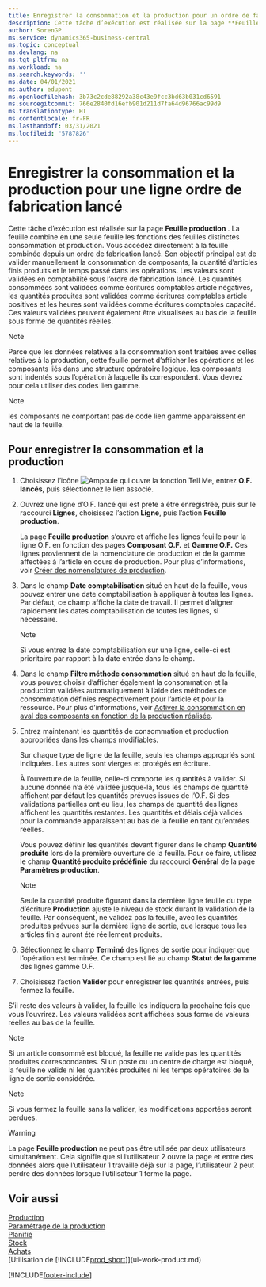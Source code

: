 ```yaml
---
title: Enregistrer la consommation et la production pour un ordre de fabrication | Microsoft Docs
description: Cette tâche d’exécution est réalisée sur la page **Feuille production** . La feuille combine en une seule feuille les fonctions des feuilles distinctes consommation et production. Vous accédez directement à la feuille combinée depuis un ordre de fabrication lancé. Son objectif principal est de valider manuellement la consommation de composants, la quantité d’articles finis produits et le temps passé dans les opérations.
author: SorenGP
ms.service: dynamics365-business-central
ms.topic: conceptual
ms.devlang: na
ms.tgt_pltfrm: na
ms.workload: na
ms.search.keywords: ''
ms.date: 04/01/2021
ms.author: edupont
ms.openlocfilehash: 3b73c2cde88292a38c43e9fcc3bd63b031cd6591
ms.sourcegitcommit: 766e2840fd16efb901d211d7fa64d96766ac99d9
ms.translationtype: HT
ms.contentlocale: fr-FR
ms.lasthandoff: 03/31/2021
ms.locfileid: "5787826"
---
```

# <a name="register-consumption-and-output-for-one-released-production-order-line"></a>Enregistrer la consommation et la production pour une ligne ordre de fabrication lancé
Cette tâche d’exécution est réalisée sur la page **Feuille production** . La feuille combine en une seule feuille les fonctions des feuilles distinctes consommation et production. Vous accédez directement à la feuille combinée depuis un ordre de fabrication lancé. Son objectif principal est de valider manuellement la consommation de composants, la quantité d’articles finis produits et le temps passé dans les opérations. Les valeurs sont validées en comptabilité sous l’ordre de fabrication lancé. Les quantités consommées sont validées comme écritures comptables article négatives, les quantités produites sont validées comme écritures comptables article positives et les heures sont validées comme écritures comptables capacité. Ces valeurs validées peuvent également être visualisées au bas de la feuille sous forme de quantités réelles.  

> [!NOTE]  
>  Parce que les données relatives à la consommation sont traitées avec celles relatives à la production, cette feuille permet d’afficher les opérations et les composants liés dans une structure opératoire logique. les composants sont indentés sous l’opération à laquelle ils correspondent. Vous devrez pour cela utiliser des codes lien gamme.  

> [!NOTE]  
>  les composants ne comportant pas de code lien gamme apparaissent en haut de la feuille.  

## <a name="to-register-consumption-and-output"></a>Pour enregistrer la consommation et la production  
1.  Choisissez l’icône ![Ampoule qui ouvre la fonction Tell Me](media/ui-search/search_small.png "Dites-moi ce que vous voulez faire"), entrez **O.F. lancés**, puis sélectionnez le lien associé.  
2.  Ouvrez une ligne d’O.F. lancé qui est prête à être enregistrée, puis sur le raccourci **Lignes**, choisissez l’action **Ligne**, puis l’action **Feuille production**.  

    La page **Feuille production** s’ouvre et affiche les lignes feuille pour la ligne O.F. en fonction des pages **Composant O.F.** et **Gamme O.F.** Ces lignes proviennent de la nomenclature de production et de la gamme affectées à l’article en cours de production. Pour plus d’informations, voir [Créer des nomenclatures de production](production-how-to-create-routings.md).  

3.  Dans le champ **Date comptabilisation** situé en haut de la feuille, vous pouvez entrer une date comptabilisation à appliquer à toutes les lignes. Par défaut, ce champ affiche la date de travail. Il permet d’aligner rapidement les dates comptabilisation de toutes les lignes, si nécessaire.  

    > [!NOTE]  
    >  Si vous entrez la date comptabilisation sur une ligne, celle-ci est prioritaire par rapport à la date entrée dans le champ.  

4.  Dans le champ **Filtre méthode consommation** situé en haut de la feuille, vous pouvez choisir d’afficher également la consommation et la production validées automatiquement à l’aide des méthodes de consommation définies respectivement pour l’article et pour la ressource. Pour plus d’informations, voir [Activer la consommation en aval des composants en fonction de la production réalisée](production-how-to-flush-components-according-to-operation-output.md).   

5.  Entrez maintenant les quantités de consommation et production appropriées dans les champs modifiables.  
  
    Sur chaque type de ligne de la feuille, seuls les champs appropriés sont indiquées. Les autres sont vierges et protégés en écriture.  

    À l’ouverture de la feuille, celle-ci comporte les quantités à valider. Si aucune donnée n’a été validée jusque-là, tous les champs de quantité affichent par défaut les quantités prévues issues de l’O.F. Si des validations partielles ont eu lieu, les champs de quantité des lignes affichent les quantités restantes. Les quantités et délais déjà validés pour la commande apparaissent au bas de la feuille en tant qu’entrées réelles.  

    Vous pouvez définir les quantités devant figurer dans le champ **Quantité produite** lors de la première ouverture de la feuille. Pour ce faire, utilisez le champ **Quantité produite prédéfinie** du raccourci **Général** de la page **Paramètres production**.

    > [!NOTE]  
    >  Seule la quantité produite figurant dans la dernière ligne feuille du type d’écriture **Production** ajuste le niveau de stock durant la validation de la feuille. Par conséquent, ne validez pas la feuille, avec les quantités produites prévues sur la dernière ligne de sortie, que lorsque tous les articles finis auront été réellement produits.  

6.  Sélectionnez le champ **Terminé** des lignes de sortie pour indiquer que l’opération est terminée. Ce champ est lié au champ **Statut de la gamme** des lignes gamme O.F.  
7.  Choisissez l’action **Valider** pour enregistrer les quantités entrées, puis fermez la feuille.  

S’il reste des valeurs à valider, la feuille les indiquera la prochaine fois que vous l’ouvrirez. Les valeurs validées sont affichées sous forme de valeurs réelles au bas de la feuille.  

> [!NOTE]  
>  Si un article consommé est bloqué, la feuille ne valide pas les quantités produites correspondantes. Si un poste ou un centre de charge est bloqué, la feuille ne valide ni les quantités produites ni les temps opératoires de la ligne de sortie considérée.  

> [!NOTE]  
>  Si vous fermez la feuille sans la valider, les modifications apportées seront perdues.  

> [!WARNING]  
>  La page **Feuille production** ne peut pas être utilisée par deux utilisateurs simultanément. Cela signifie que si l’utilisateur 2 ouvre la page et entre des données alors que l’utilisateur 1 travaille déjà sur la page, l’utilisateur 2 peut perdre des données lorsque l’utilisateur 1 ferme la page.  

## <a name="see-also"></a>Voir aussi  
[Production](production-manage-manufacturing.md)    
[Paramétrage de la production](production-configure-production-processes.md)  
[Planifié](production-planning.md)      
[Stock](inventory-manage-inventory.md)  
[Achats](purchasing-manage-purchasing.md)  
[Utilisation de [!INCLUDE[prod_short](includes/prod_short.md)]](ui-work-product.md)


[!INCLUDE[footer-include](includes/footer-banner.md)]
